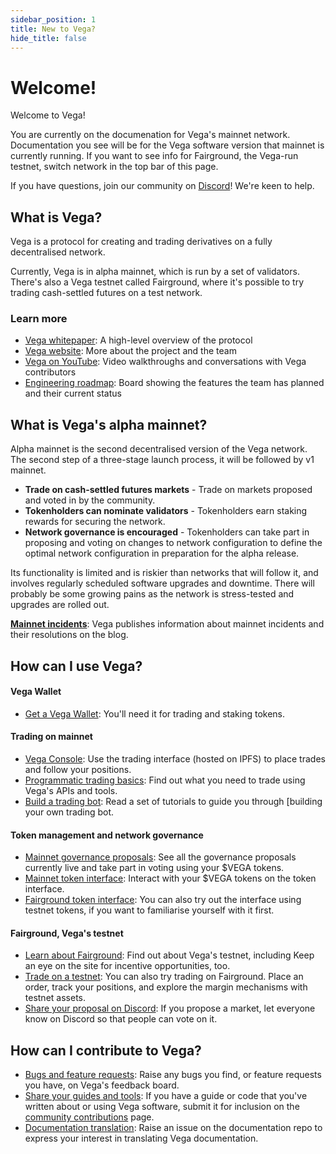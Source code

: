```yaml
---
sidebar_position: 1
title: New to Vega?
hide_title: false
---
```


# Welcome! 
Welcome to Vega! 

You are currently on the documenation for Vega's mainnet network. Documentation you see will be for the Vega software version that mainnet is currently running. If you want to see info for Fairground, the Vega-run testnet, switch network in the top bar of this page.

If you have questions, join our community on [Discord](https://vega.xyz/discord)! We're keen to help.

## What is Vega?​
Vega is a protocol for creating and trading derivatives on a fully decentralised network. 

Currently, Vega is in alpha mainnet, which is run by a set of validators. There's also a Vega testnet called Fairground, where it's possible to try trading cash-settled futures on a test network.

### Learn more 
* [Vega whitepaper](https://vega.xyz/papers/vega-protocol-whitepaper.pdf): A high-level overview of the protocol
* [Vega website](https://vega.xyz): More about the project and the team
* [Vega on YouTube](https://youtube.com/vegaprotocol): Video walkthroughs and conversations with Vega contributors
* [Engineering roadmap](https://github.com/orgs/vegaprotocol/projects/114/views/4): Board showing the features the team has planned and their current status

## What is Vega's alpha mainnet? 
Alpha mainnet is the second decentralised version of the Vega network. The second step of a three-stage launch process, it will be followed by v1 mainnet.

* **Trade on cash-settled futures markets** - Trade on markets proposed and voted in by the community. <br/>
* **Tokenholders can nominate validators** - Tokenholders earn staking rewards for securing the network.  <br/>
* **Network governance is encouraged** - Tokenholders can take part in proposing and voting on changes to network configuration to define the optimal network configuration in preparation for the alpha release. <br/>

Its functionality is limited and is riskier than networks that will follow it, and involves regularly scheduled software upgrades and downtime. There will probably be some growing pains as the network is stress-tested and upgrades are rolled out.

**[Mainnet incidents](https://blog.vega.xyz/tagged/vega-incident-reports)**: Vega publishes information about mainnet incidents and their resolutions on the blog.

## How can I use Vega?

#### Vega Wallet
* [Get a Vega Wallet](../tools/vega-wallet/cli-wallet/latest/create-wallet): You'll need it for trading and staking tokens.

#### Trading on mainnet
* [Vega Console](https://console.vega.xyz): Use the trading interface (hosted on IPFS) to place trades and follow your positions. 
* [Programmatic trading basics](../tutorials/programmatic-trading-basics.md): Find out what you need to trade using Vega's APIs and tools.
* [Build a trading bot](../tutorials/building-a-bot/index.md): Read a set of tutorials to guide you through [building your own trading bot.

#### Token management and network governance 
* [Mainnet governance proposals](https://governance.vega.xyz): See all the governance proposals currently live and take part in voting using your $VEGA tokens.
* [Mainnet token interface](https://governance.vega.xyz/token): Interact with your $VEGA tokens on the token interface.
* [Fairground token interface](https://governance.fairground.wtf/tokens): You can also try out the interface using testnet tokens, if you want to familiarise yourself with it first.

#### Fairground, Vega's testnet
* [Learn about Fairground](https://fairground.wtf): Find out about Vega's testnet, including  Keep an eye on the site for incentive opportunities, too. 
* [Trade on a testnet](https://console.fairground.wtf): You can also try trading on Fairground. Place an order, track your positions, and explore the margin mechanisms with testnet assets. 
* [Share your proposal on Discord](https://vega.xyz/discord): If you propose a market, let everyone know on Discord so that people can vote on it. 

## How can I contribute to Vega?
* [Bugs and feature requests](https://github.com/vegaprotocol/feedback/discussions/): Raise any bugs you find, or feature requests you have, on Vega's feedback board.
* [Share your guides and tools](https://github.com/vegaprotocol/documentation/issues): If you have a guide or code that you've written about or using Vega software, submit it for inclusion on the [community contributions](../tutorials/community-created.md) page.
* [Documentation translation](https://github.com/vegaprotocol/documentation/issues): Raise an issue on the documentation repo to express your interest in translating Vega documentation.
